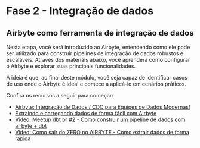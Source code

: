# Fase 2 - Integração de dados

## Airbyte como ferramenta de integração de dados

Nesta etapa, você será introduzido ao Airbyte, entendendo como ele pode ser utilizado para construir pipelines de integração de dados robustos e escaláveis. Através dos materiais abaixo, você aprenderá como configurar o Airbyte e explorar suas principais funcionalidades.

A ideia é que, ao final deste módulo, você seja capaz de identificar casos de uso onde o Airbyte é ideal e comece a aplicá-lo em cenários práticos.

Confira os recursos a seguir para começar:

- [Airbyte: Integração de Dados / CDC para Equipes de Dados Modernas!](https://medium.com/dados-para-todos/airbyte-integra%C3%A7%C3%A3o-de-dados-cdc-para-equipes-de-dados-modernas-1cc164f895f2)
- [Extraindo e carregando dados de forma fácil com Airbyte](https://medium.com/data-hackers/extraindo-e-carregando-dados-de-forma-f%C3%A1cil-com-airbyte-6e29cdc1d008)
- [Video: Meetup dbt br #2 - Como construir um pipeline de dados com airbyte + dbt](https://www.youtube.com/watch?v=u1zi-IgX6vA)
- [Video: Como sair do ZERO no AIRBYTE - Como extrair dados de forma rápida](https://www.youtube.com/watch?v=4hQroajva0s)